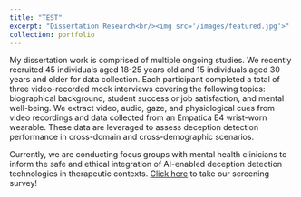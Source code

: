 ```yaml
---
title: "TEST"
excerpt: "Dissertation Research<br/><img src='/images/featured.jpg'>"
collection: portfolio
---
```


My dissertation work is comprised of multiple ongoing studies. We recently recruited 45 individuals aged 18-25 years old and 15 individuals aged 30 years and older for data collection. 
Each participant completed a total of three video-recorded mock interviews covering the following topics: biographical background, student success or job satisfaction, and mental well-being. We extract video, audio, gaze, and physiological cues from video recordings and data collected from an Empatica E4 wrist-worn wearable. These data are leveraged to assess deception detection performance in cross-domain and cross-demographic scenarios. 

Currently, we are conducting focus groups with mental health clinicians to inform the safe and ethical integration of AI-enabled deception detection technologies in therapeutic contexts. [Click here](https://usf.az1.qualtrics.com/jfe/form/SV_3sYYRG4piad60VU) to take our screening survey! 

